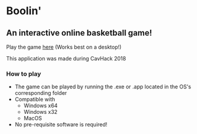 # Boolin'
## An interactive online basketball game!
Play the game [here](https://www.boolin.pw "Boolin")
(Works best on a desktop!)


This application was made during CavHack 2018

### How to play
- The game can be played by running the .exe or .app located in the OS's corresponding folder
- Compatible with
    - Windows x64
    - Windows x32
    - MacOS
- No pre-requisite software is required!
